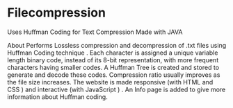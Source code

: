 # Filecompression
Uses Huffman Coding for Text Compression
Made with JAVA


About 
Performs Lossless compression and decompression of .txt files using Huffman Coding technique .
Each character is assigned a unique variable length binary code, instead of its 8-bit representation, with more frequent characters having smaller codes. A Huffman Tree is created and stored to generate and decode these codes.
Compression ratio usually improves as the file size increases.
The website is made responsive (with HTML and CSS ) and interactive (with JavaScript ) .
An Info page is added to give more information about Huffman coding.
